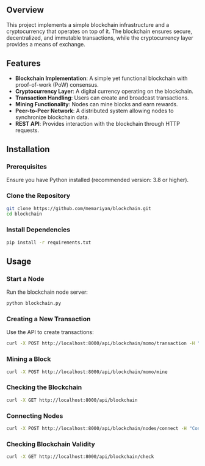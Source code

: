 ## Overview
This project implements a simple blockchain infrastructure and a cryptocurrency that operates on top of it. The blockchain ensures secure, decentralized, and immutable transactions, while the cryptocurrency layer provides a means of exchange.

## Features
- **Blockchain Implementation**: A simple yet functional blockchain with proof-of-work (PoW) consensus.
- **Cryptocurrency Layer**: A digital currency operating on the blockchain.
- **Transaction Handling**: Users can create and broadcast transactions.
- **Mining Functionality**: Nodes can mine blocks and earn rewards.
- **Peer-to-Peer Network**: A distributed system allowing nodes to synchronize blockchain data.
- **REST API**: Provides interaction with the blockchain through HTTP requests.

## Installation
### Prerequisites
Ensure you have Python installed (recommended version: 3.8 or higher).

### Clone the Repository
```bash
git clone https://github.com/memariyan/blockchain.git
cd blockchain
```

### Install Dependencies
```bash
pip install -r requirements.txt
```

## Usage
### Start a Node
Run the blockchain node server:
```bash
python blockchain.py
```

### Creating a New Transaction
Use the API to create transactions:
```bash
curl -X POST http://localhost:8000/api/blockchain/momo/transaction -H "Content-Type: application/json" -d '{"sender": "kk"}'
```

### Mining a Block
```bash
curl -X POST http://localhost:8000/api/blockchain/momo/mine
```

### Checking the Blockchain
```bash
curl -X GET http://localhost:8000/api/blockchain
```

### Connecting Nodes
```bash
curl -X POST http://localhost:8000/api/blockchain/nodes/connect -H "Content-Type: application/json" -d '{"nodes": ["http://127.0.0.1:8000"]}'
```

### Checking Blockchain Validity
```bash
curl -X GET http://localhost:8000/api/blockchain/check
```

